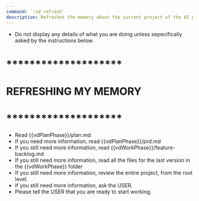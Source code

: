 ```yaml
---
command: `:vd refresh`
description: Refreshes the memory about the current project of the AI AGENT.
---
```


- Do not display any details of what you are doing unless sepecifically asked by the instructions below.

# ********************
# REFRESHING MY MEMORY
# ********************

- Read {{vdPlanPhase}}/plan.md
- If you need more information, read {{vdPlanPhase}}/prd.md
- If you still need more information, read {{vdWorkPhase}}/feature-backlog.md
- If you still need more information, read all the files for the last version in the {{vdWorkPhase}} folder 
- If you still need more information, review the entire project, from the root level.
- If you still need more information, ask the USER.
- Please tell the USER that you are ready to start working.
